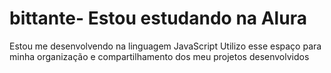 # bittante- Estou estudando na Alura
Estou me desenvolvendo na linguagem JavaScript
Utilizo esse espaço para minha organização e compartilhamento dos meu projetos desenvolvidos
